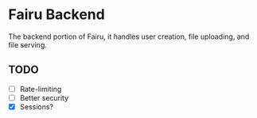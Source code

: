 # Fairu Backend

The backend portion of Fairu, it handles user creation, file uploading, and file serving.

## TODO 

- [ ] Rate-limiting
- [ ] Better security
- [x] Sessions?
